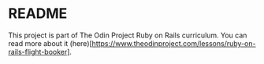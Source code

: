 # README

This project is part of The Odin Project Ruby on Rails curriculum. You can read more about it (here)[https://www.theodinproject.com/lessons/ruby-on-rails-flight-booker].
